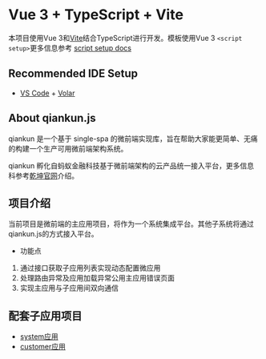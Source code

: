 # Vue 3 + TypeScript + Vite

本项目使用Vue 3和[Vite](https://vitejs.cn/guide/)结合TypeScript进行开发。模板使用Vue 3 `<script setup>`更多信息参考 [script setup docs](https://v3.vuejs.org/api/sfc-script-setup.html#sfc-script-setup)

## Recommended IDE Setup

- [VS Code](https://code.visualstudio.com/) + [Volar](https://marketplace.visualstudio.com/items?itemName=Vue.volar)

## About qiankun.js

qiankun 是一个基于 single-spa 的微前端实现库，旨在帮助大家能更简单、无痛的构建一个生产可用微前端架构系统。

qiankun 孵化自蚂蚁金融科技基于微前端架构的云产品统一接入平台，更多信息科参考[乾坤官网](https://qiankun.umijs.org/)介绍。

## 项目介绍
当前项目是微前端的主应用项目，将作为一个系统集成平台。其他子系统将通过qiankun.js的方式接入平台。

- 功能点
1. 通过接口获取子应用列表实现动态配置微应用
2. 处理路由异常及应用加载异常公用主应用错误页面
3. 实现主应用与子应用间双向通信

## 配套子应用项目
- [system应用](https://github.com/JavonHuang/vue2-qiankun-system)
- [customer应用](https://github.com/JavonHuang/vue2-qiankun-customer)
